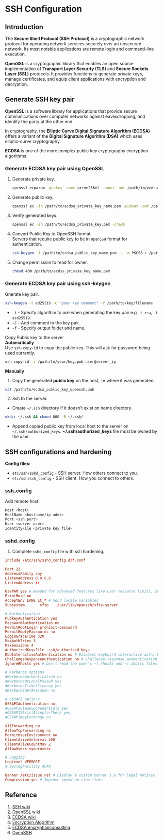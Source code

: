 # SSH Configuration

## Introduction  
The **Secure Shell Protocol (SSH Protocol)** is a cryptographic network protocol for operating network services securely over an unsecured network. Its most notable applications are remote login and command-line execution.

**OpenSSL** is a cryptographic library that enables an open source implementation of **Transport Layer Security (TLS)** and **Secure Sockets Layer (SSL)** protocols. It provides functions to generate private keys, manage certificates, and equip client applications with encryption and decryption.  

## Generate SSH key pair 
**OpenSSL** is a software library for applications that provide secure communications over computer networks against eavesdropping, and identify the party at the other end.  

In cryptography, the **Elliptic Curve Digital Signature Algorithm (ECDSA)** offers a variant of the **Digital Signature Algorithm (DSA)** which uses elliptic-curve cryptography. 

**ECDSA** is one of the more complex public key cryptography encryption algorithms.  


### Generate ECDSA key pair using OpenSSL  
1. Generate private key.  
    ```sh
    openssl ecparam -genkey -name prime256v1 -noout -out /path/to/ecdsa_private_key_name.pem
    ```

2. Generate public key.  
    ```sh
    openssl ec -in /path/to/ecdsa_private_key_name.pem -pubout -out /path/to/ecdsa_public_key_name.pem
    ```

3. Verify generated keys.  
    ```sh
    openssl ec -in /path/to/ecdsa_private_key.pem -check
    ``` 

4. Convert Public Key to OpenSSH format.  
    Servers that require public key to be in `OpenSSH` format for authentication.  
    ```sh
    ssh-keygen -f /path/to/ecdsa_public_key_name.pem -i -m PKCS8 > /path/to/public_key_openssh.pub
    ``` 

5. Change permission to read for owner.  
    ```sh
    chmod 400 /path/to/ecdsa_private_key_name.pem
    ```  

### Generate ECDSA key pair using ssh-keygen
Gnerate key pair.  
```sh
ssh-keygen -t ed25519 -C "your key comment" -f /path/to/key/filename
```  
- `-t` - Specify algorithm to use when generating the key pair e.g `-t rsa`, `-t ecd25519`.    
- `-C` - Add comment to the key pair.  
- `-f` - Specify output folder and name.  


Copy Public key to the server  
**Automatically**  
Use `ssh-copy-id` to copy the public key. This will ask for password being used currently.  
```sh
ssh-copy-id -i /path/to/your/key.pub user@server_ip
```  

**Manually**  
1. Copy the generated **public key** on the host, i.e where it was generated.  
```sh
cat /path/to/ecdsa_public_key_openssh.pub
```  

2. Ssh to the server.  
- Create `~/.ssh` directory if it doesn't exist on home directory.  
```sh
mkdir ~/.ssh && chmod 600 -R ~/.ssh/
```  
- Append copied public key from local host to the server on `~/.ssh/authorized_keys`. **~/.ssh/authorized_keys** file must be owned by the user.  


## SSH configurations and hardening  
**Config files:**
- `etc/ssh/sshd_config` - SSH server. How others connect to you.
- `etc/ssh/ssh_config`  - SSH client. How you connect to others.


### ssh_config
Add remote host.  
```sh
Host <host>
HostName <hostname/ip addr>
Port <ssh port>
User <server user>
IdentityFile <private key file>
```

### sshd_config
1. Complete `sshd_config` file with ssh hardening.  
```conf
Include /etc/ssh/sshd_config.d/*.conf

Port 22
AddressFamily any
ListenAddress 0.0.0.0
ListenAddress ::

UsePAM yes # Needed for advanced features like user resource limits, 2FA or sessions limits, and system policies.
PrintMotd no
AcceptEnv LANG LC_* # Send locale variables
Subsystem       sftp    /usr/lib/openssh/sftp-server

# Authentication
PubkeyAuthentication yes
PasswordAuthentication no
PermitRootLogin prohibit-password
PermitEmptyPasswords no
LoginGraceTime 320
MaxAuthTries 3
MaxSessions 4
AuthorizedKeysFile .ssh/authorized_keys
KbdInteractiveAuthentication no # Disables keyboard-interactive auth. Reduce brute-force or 2FA bypass vectors.
ChallengeResponseAuthentication no # Challenge-response authentication (used for one-time passwords or legacy systems). Often paired with UsePAM yes to manage authentication
IgnoreRhosts yes # Don't read the user's ~/.rhosts and ~/.shosts files

# Kerberos options
#KerberosAuthentication no
#KerberosOrLocalPasswd yes
#KerberosTicketCleanup yes
#KerberosGetAFSToken no

# GSSAPI options
GSSAPIAuthentication no
#GSSAPICleanupCredentials yes
#GSSAPIStrictAcceptorCheck yes
#GSSAPIKeyExchange no

X11Forwarding no
AllowTcpForwarding no
PermitUserEnvironment no
ClientAliveInterval 300
ClientAliveCountMax 2
AllowUsers <youruser>

# Logging
LogLevel VERBOSE
# SyslogFacility AUTH

Banner /etc/issue.net # Display a custom banner i.e for legal notices
Compression yes # Improve speed on slow links
```


## Reference
1. [SSH wiki](https://en.wikipedia.org/wiki/Secure_Shell)
2. [OpenSSL wiki](https://en.wikipedia.org/wiki/OpenSSL)
3. [ECDSA wiki](https://en.wikipedia.org/wiki/Elliptic_Curve_Digital_Signature_Algorithm)  
4. [Encryption Algorithm](https://www.encryptionconsulting.com/education-center/what-is-an-encryption-algorithm/)  
5. [ECDSA encryptionconsulting](https://www.encryptionconsulting.com/education-center/what-is-ecdsa/)  
6. [OpenSSH](https://www.openssh.com/)
